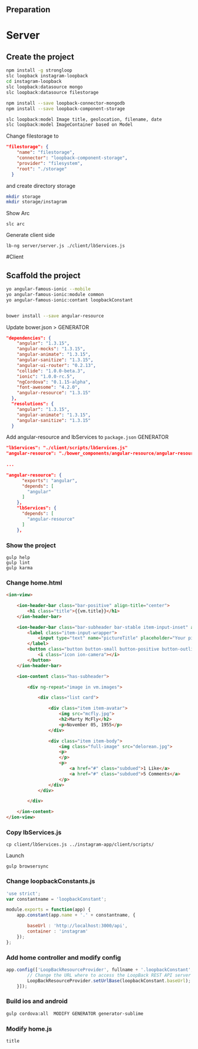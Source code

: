 ## Preparation

# Server
## Create the project
```bash
npm install -g strongloop
slc loopback instagram-loopback
cd instagram-loopback
slc loopback:datasource mongo
slc loopback:datasource filestorage

npm install --save loopback-connector-mongodb
npm install --save loopback-component-storage

slc loopback:model Image title, geolocation, filename, date
slc loopback:model ImageContainer based on Model
```

Change filestorage to
```json
"filestorage": {
    "name": "filestorage",
    "connector": "loopback-component-storage",
    "provider": "filesystem",
    "root": "./storage"
  }
```
and create directory storage
```bash
mkdir storage
mkdir storage/instagram
```


Show Arc
```
slc arc
```

Generate client side
```
lb-ng server/server.js ./client/lbServices.js
```


#Client

## Scaffold the project
```bash
yo angular-famous-ionic --mobile
yo angular-famous-ionic:module common
yo angular-famous-ionic:contant loopbackConstant


bower install --save angular-resource
```

Update bower.json > GENERATOR
```json
"dependencies": {
    "angular": "1.3.15",
    "angular-mocks": "1.3.15",
    "angular-animate": "1.3.15",
    "angular-sanitize": "1.3.15",
    "angular-ui-router": "0.2.13",
    "collide": "1.0.0-beta.3",
    "ionic": "1.0.0-rc.5",
    "ngCordova": "0.1.15-alpha",
    "font-awesome": "4.2.0",
    "angular-resource": "1.3.15"
  },
  "resolutions": {
    "angular": "1.3.15",
    "angular-animate": "1.3.15",
    "angular-sanitize": "1.3.15"
  }
```

Add angular-resource and lbServices to `package.json`  GENERATOR

```json
"lbServices": "./client/scripts/lbServices.js"
"angular-resource": "./bower_components/angular-resource/angular-resource.js",
   
...

"angular-resource": {
      "exports": "angular",
      "depends": [
        "angular"
      ]
    },
    "lbServices": {
      "depends": [
        "angular-resource"
      ]
    },

```



### Show the project
```
gulp help
gulp lint
gulp karma
````


### Change home.html
```html
<ion-view>

    <ion-header-bar class="bar-positive" align-title="center">
        <h1 class="title">{{vm.title}}</h1>
    </ion-header-bar>

    <ion-header-bar class="bar-subheader bar-stable item-input-inset" align-title="center">
        <label class="item-input-wrapper">
            <input type="text" name="pictureTitle" placeholder="Your picture title" ng-model="vm.pictureTitle" required>
        </label>
        <button class="button button-small button-positive button-outline" ng-click="vm.takePicture($event)">
            <i class="icon ion-camera"></i>
        </button>
    </ion-header-bar>

    <ion-content class="has-subheader">

        <div ng-repeat="image in vm.images">

            <div class="list card">

                <div class="item item-avatar">
                    <img src="mcfly.jpg">
                    <h2>Marty McFly</h2>
                    <p>November 05, 1955</p>
                </div>

                <div class="item item-body">
                    <img class="full-image" src="delorean.jpg">
                    <p>
                    </p>
                    <p>
                        <a href="#" class="subdued">1 Like</a>
                        <a href="#" class="subdued">5 Comments</a>
                    </p>
                </div>
            </div>

        </div>

    </ion-content>
</ion-view>

```

### Copy lbServices.js
```
cp client/lbServices.js ../instagram-app/client/scripts/

```
Launch
```
gulp browsersync
```

### Change loopbackConstants.js
```js
'use strict';
var constantname = 'loopbackConstant';

module.exports = function(app) {
    app.constant(app.name + '.' + constantname, {

        baseUrl : 'http://localhost:3000/api',
        container : 'instagram'
    });
};
```


### Add home controller and modify config
```js
app.config(['LoopBackResourceProvider', fullname + '.loopbackConstant', function(LoopBackResourceProvider, loopbackConstant) {
        // Change the URL where to access the LoopBack REST API server
        LoopBackResourceProvider.setUrlBase(loopbackConstant.baseUrl);
    }]);
```

### Build ios and android
```bash
gulp cordova:all  MODIFY GENERATOR generator-sublime
```

### Modify home.js
```js
title

```

